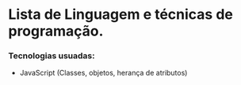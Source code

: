 # Lista de Linguagem e técnicas de programação.

 ### Tecnologias usuadas:
 - JavaScript (Classes, objetos, herança de atributos)


